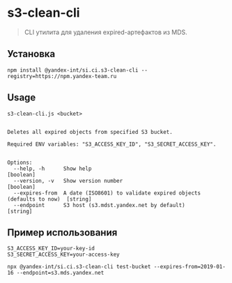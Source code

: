 # s3-clean-cli

> CLI утилита для удаления expired-артефактов из MDS.

## Установка

```shell
npm install @yandex-int/si.ci.s3-clean-cli --registry=https://npm.yandex-team.ru
```

## Usage

```shell
s3-clean-cli.js <bucket>


Deletes all expired objects from specified S3 bucket.

Required ENV variables: "S3_ACCESS_KEY_ID", "S3_SECRET_ACCESS_KEY".


Options:
  --help, -h      Show help                                                       [boolean]
  --version, -v   Show version number                                             [boolean]
  --expires-from  A date (ISO8601) to validate expired objects (defaults to now)  [string]
  --endpoint      S3 host (s3.mdst.yandex.net by default)                         [string]
```

## Пример использования

```shell
S3_ACCESS_KEY_ID=your-key-id
S3_SECRET_ACCESS_KEY=your-access-key

npx @yandex-int/si.ci.s3-clean-cli test-bucket --expires-from=2019-01-16 --endpoint=s3.mds.yandex.net
```
